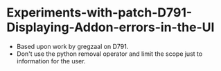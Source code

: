 # Experiments-with-patch-D791-Displaying-Addon-errors-in-the-UI
- Based upon work by gregzaal on D791.
- Don't use the python removal operator and limit the scope just to information for the user.
